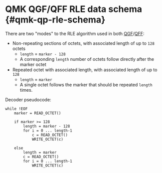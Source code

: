 # QMK QGF/QFF RLE data schema {#qmk-qp-rle-schema}

There are two "modes" to the RLE algorithm used in both [QGF](quantum_painter_qgf.md)/[QFF](quantum_painter_qff.md):

* Non-repeating sections of octets, with associated length of up to `128` octets
    * `length` = `marker - 128`
    * A corresponding `length` number of octets follow directly after the marker octet
* Repeated octet with associated length, with associated length of up to `128`
    * `length` = `marker`
    * A single octet follows the marker that should be repeated `length` times.

Decoder pseudocode:
```
while !EOF
    marker = READ_OCTET()

    if marker >= 128
        length = marker - 128
        for i = 0 ... length-1
            c = READ_OCTET()
            WRITE_OCTET(c)

    else
        length = marker
        c = READ_OCTET()
        for i = 0 ... length-1
            WRITE_OCTET(c)

```
